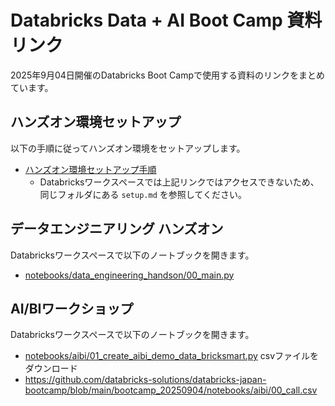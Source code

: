 # Databricks Data + AI Boot Camp 資料リンク
2025年9月04日開催のDatabricks Boot Campで使用する資料のリンクをまとめています。

## ハンズオン環境セットアップ
以下の手順に従ってハンズオン環境をセットアップします。

- [ハンズオン環境セットアップ手順](setup.md)
    - Databricksワークスペースでは上記リンクではアクセスできないため、同じフォルダにある `setup.md` を参照してください。

## データエンジニアリング ハンズオン
Databricksワークスペースで以下のノートブックを開きます。
- [notebooks/data_engineering_handson/00_main.py](notebooks/data_engineering_handson/00_main.py)

## AI/BIワークショップ
Databricksワークスペースで以下のノートブックを開きます。
- [notebooks/aibi/01_create_aibi_demo_data_bricksmart.py](notebooks/aibi/01_create_aibi_demo_data_bricksmart.py)
csvファイルをダウンロード
- https://github.com/databricks-solutions/databricks-japan-bootcamp/blob/main/bootcamp_20250904/notebooks/aibi/00_call.csv
